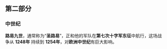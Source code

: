 ## 第二部分  
### 中世纪  

**路易九世**，通常称为“**圣路易**”，正和他的军队在**第七次十字军东征**中航行，这场战争从 **1248年** 持续到 **1254年**，对**欧洲中世纪**有巨大影响。